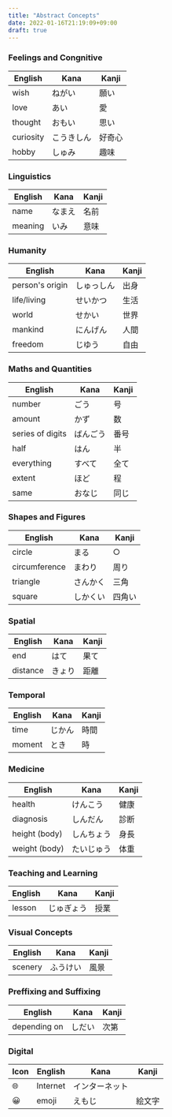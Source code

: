 ```yaml
---
title: "Abstract Concepts"
date: 2022-01-16T21:19:09+09:00
draft: true
---
```

### Feelings and Congnitive
| English   | Kana       | Kanji  |
|-----------|------------|--------|
| wish      | ねがい     | 願い   |
| love      | あい       | 愛     |
| thought   | おもい     | 思い   |
| curiosity | こうきしん | 好奇心 |
| hobby     | しゅみ     | 趣味   |

### Linguistics
| English | Kana   | Kanji |
|---------|--------|-------|
| name    | なまえ | 名前  |
| meaning | いみ   | 意味  |

### Humanity
| English         | Kana       | Kanji |
|-----------------|------------|-------|
| person's origin | しゅっしん | 出身  |
| life/living     | せいかつ   | 生活  |
| world           | せかい     | 世界  |
| mankind         | にんげん   | 人間  |
| freedom         | じゆう     | 自由  |

### Maths and Quantities
| English          | Kana     | Kanji |
|------------------|----------|-------|
| number           | ごう     | 号    |
| amount           | かず     | 数    |
| series of digits | ばんごう | 番号  |
| half             | はん     | 半    |
| everything       | すべて   | 全て  |
| extent           | ほど     | 程    |
| same             | おなじ   | 同じ  |

### Shapes and Figures
| English       | Kana     | Kanji  |
|---------------|----------|--------|
| circle        | まる     | ○     |
| circumference | まわり   | 周り   |
| triangle      | さんかく | 三角   |
| square        | しかくい | 四角い |

### Spatial
| English       | Kana   | Kanji |
|---------------|--------|-------|
| end           | はて   | 果て  |
| distance      | きょり | 距離  |

### Temporal
| English | Kana   | Kanji |
|---------|--------|-------|
| time    | じかん | 時間  |
| moment  | とき   | 時    |

### Medicine
| English       | Kana       | Kanji |
|---------------|------------|-------|
| health        | けんこう   | 健康  |
| diagnosis     | しんだん   | 診断  |
| height (body) | しんちょう | 身長  |
| weight (body) | たいじゅう | 体重  |

### Teaching and Learning
| English | Kana       | Kanji |
|---------|------------|-------|
| lesson  | じゅぎょう | 授業  |

### Visual Concepts
| English | Kana     | Kanji |
|---------|----------|-------|
| scenery | ふうけい | 風景  | 

### Preffixing and Suffixing
| English      | Kana   | Kanji |
|--------------|--------|-------|
| depending on | しだい | 次第  |

### Digital
| Icon | English  | Kana           | Kanji  |
|------|----------|----------------|--------|
| 🌐   | Internet | インターネット |        |
| 😀   | emoji    | えもじ         | 絵文字 |
